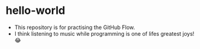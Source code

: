 # hello-world
* This repository is for practising the GitHub Flow.
* I think listening to music while programming is one of lifes greatest joys! 😂
